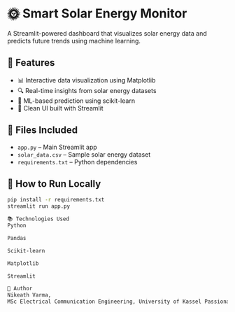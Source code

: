 # 🌞 Smart Solar Energy Monitor

A Streamlit-powered dashboard that visualizes solar energy data and predicts future trends using machine learning.

## 🚀 Features
- 📊 Interactive data visualization using Matplotlib
- 🔍 Real-time insights from solar energy datasets
- 🤖 ML-based prediction using scikit-learn
- 🧮 Clean UI built with Streamlit

## 📁 Files Included
- `app.py` – Main Streamlit app
- `solar_data.csv` – Sample solar energy dataset
- `requirements.txt` – Python dependencies

## 🧪 How to Run Locally
```bash
pip install -r requirements.txt
streamlit run app.py

📚 Technologies Used
Python

Pandas

Scikit-learn

Matplotlib

Streamlit

👤 Author
Nikeath Varma,
MSc Electrical Communication Engineering, University of Kassel Passionate about sustainability, data science, and smart energy systems, semi conductors.
